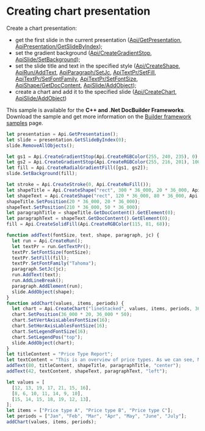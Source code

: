 # Creating chart presentation

Create a chart presentation:

- get the first slide in the current presentation ([Api/GetPresentation](/docs/office-api/usage-api/presentation-api/Api/Methods/GetPresentation.md), [ApiPresentation/GetSlideByIndex](/docs/office-api/usage-api/presentation-api/ApiPresentation/Methods/GetSlideByIndex.md));
- set the gradient background ([Api/CreateGradientStop](/docs/office-api/usage-api/presentation-api/Api/Methods/CreateGradientStop.md), [ApiSlide/SetBackground](/docs/office-api/usage-api/presentation-api/ApiSlide/Methods/SetBackground.md));
- set the slide title and text in the specified style ([Api/CreateShape](/docs/office-api/usage-api/presentation-api/Api/Methods/CreateShape.md), [ApiRun/AddText](/docs/office-api/usage-api/presentation-api/ApiRun/Methods/AddText.md), [ApiParagraph/SetJc](/docs/office-api/usage-api/presentation-api/ApiParagraph/Methods/SetJc.md), [ApiTextPr/SetFill](/docs/office-api/usage-api/presentation-api/ApiTextPr/Methods/SetFill.md), [ApiTextPr/SetFontFamily](/docs/office-api/usage-api/presentation-api/ApiTextPr/Methods/SetFontFamily.md), [ApiTextPr/SetFontSize](/docs/office-api/usage-api/presentation-api/ApiTextPr/Methods/SetFontSize.md),  [ApiShape/GetDocContent](/docs/office-api/usage-api/presentation-api/ApiShape/Methods/GetDocContent.md), [ApiSlide/AddObject](/docs/office-api/usage-api/presentation-api/ApiSlide/Methods/AddObject.md));
- create a chart and add it to the specified slide ([Api/CreateChart](/docs/office-api/usage-api/presentation-api/Api/Methods/CreateChart.md), [ApiSlide/AddObject](/docs/office-api/usage-api/presentation-api/ApiSlide/Methods/AddObject.md))

This sample is available for the **C++ and .Net DocBuilder Frameworks**.
Download the sample and get more information on the [Builder framework samples](/docs/document-builder/samples/samples.md) page.

```ts editor-pptx
let presentation = Api.GetPresentation();
let slide = presentation.GetSlideByIndex(0);
slide.RemoveAllObjects();

let gs1 = Api.CreateGradientStop(Api.CreateRGBColor(255, 240, 235), 0);
let gs2 = Api.CreateGradientStop(Api.CreateRGBColor(255, 216, 201), 100_000);
let fill = Api.CreateRadialGradientFill([gs1, gs2]);
slide.SetBackground(fill);

let stroke = Api.CreateStroke(0, Api.CreateNoFill());
let shapeTitle = Api.CreateShape("rect", 300 * 36_000, 20 * 36_000, Api.CreateNoFill(), stroke);
let shapeText = Api.CreateShape("rect", 120 * 36_000, 80 * 36_000, Api.CreateNoFill(), stroke);
shapeTitle.SetPosition(20 * 36_000, 20 * 36_000);
shapeText.SetPosition(210 * 36_000, 50 * 36_000);
let paragraphTitle = shapeTitle.GetDocContent().GetElement(0);
let paragraphText = shapeText.GetDocContent().GetElement(0);
fill = Api.CreateSolidFill(Api.CreateRGBColor(115, 81, 68));

function addText(fontSize, text, shape, paragraph, jc) {
  let run = Api.CreateRun();
  let textPr = run.GetTextPr();
  textPr.SetFontSize(fontSize);
  textPr.SetFill(fill);
  textPr.SetFontFamily("Tahoma");
  paragraph.SetJc(jc);
  run.AddText(text);
  run.AddLineBreak();
  paragraph.AddElement(run);
  slide.AddObject(shape);
}
function addChart(values, items, periods) {
  let chart = Api.CreateChart("lineStacked", values, items, periods, 36_000 * 180, 36_000 * 100, 24);
  chart.SetPosition(36_000 * 20, 36_000 * 50);
  chart.SetVertAxisLablesFontSize(16);
  chart.SetHorAxisLablesFontSize(16);
  chart.SetLegendFontSize(16);
  chart.SetLegendPos("top");
  slide.AddObject(chart);
}
let titleContent = "Price Type Report";
let textContent = "This is an overview of price types. As we can see, May was the price peak, but even in June the price went down, the annual upward trend persists.";
addText(80, titleContent, shapeTitle, paragraphTitle, "center");
addText(42, textContent, shapeText, paragraphText, "left");

let values = [
  [12, 13, 19, 17, 21, 15, 16],
  [8, 6, 10, 11, 14, 9, 10],
  [15, 14, 15, 18, 19, 12, 13],
];
let items = ["Price type A", "Price type B", "Price type C"];
let periods = ["Jan", "Feb", "Mar", "Apr", "May", "June", "July"];
addChart(values, items, periods);
```
